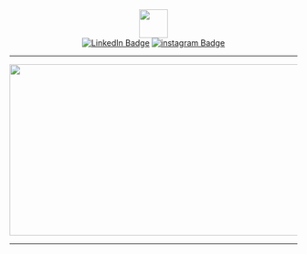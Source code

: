 <div id="header" align="center">
  <img src="https://media.giphy.com/media/yoJC2t3O7mgmi59Ali/giphy.gif" width=50, height=50/>
</div>
<div id="badges" align="center">
  <a href="https://www.linkedin.com/in/tatsiana-prog-175282274/"><img src="https://img.shields.io/badge/LinkedIn-blue?style=for-the-badge&logo=linkedin&logoColor=white" alt="LinkedIn Badge"/></a>
    <a href="https://www.instagram.com/vysotskaya_tatsiana"/>
  <img src="https://img.shields.io/badge/instagram-magenta?style=for-the-badge&logo=instagram&logoColor=white" alt="instagram Badge"/></a>
  <div id="badges">
 <img src="https://komarev.com/ghpvc/?username=tatsiana-prog&style=flat-square&color=blue" alt=""/>
  <div/>
  
  
  ---
  

 <div align="center">
  <img src="https://media.giphy.com/media/L1R1tvI9svkIWwpVYr/giphy.gif" width="600" height="300"/>
</div>
  
  
 ---
  
  
   
  

